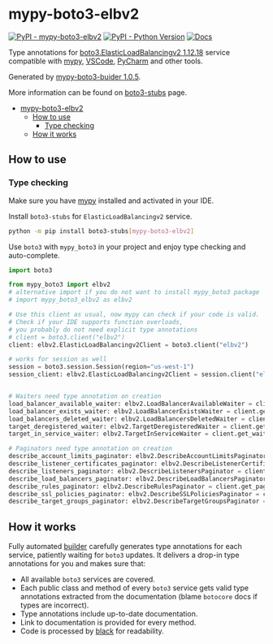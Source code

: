 # mypy-boto3-elbv2

[![PyPI - mypy-boto3-elbv2](https://img.shields.io/pypi/v/mypy-boto3-elbv2.svg?color=blue)](https://pypi.org/project/mypy-boto3-elbv2)
[![PyPI - Python Version](https://img.shields.io/pypi/pyversions/mypy-boto3-elbv2.svg?color=blue)](https://pypi.org/project/mypy-boto3-elbv2)
[![Docs](https://img.shields.io/readthedocs/mypy-boto3-builder.svg?color=blue)](https://mypy-boto3-builder.readthedocs.io/)

Type annotations for
[boto3.ElasticLoadBalancingv2 1.12.18](https://boto3.amazonaws.com/v1/documentation/api/1.12.18/reference/services/elbv2.html#ElasticLoadBalancingv2) service
compatible with [mypy](https://github.com/python/mypy), [VSCode](https://code.visualstudio.com/),
[PyCharm](https://www.jetbrains.com/pycharm/) and other tools.

Generated by [mypy-boto3-buider 1.0.5](https://github.com/vemel/mypy_boto3_builder).

More information can be found on [boto3-stubs](https://pypi.org/project/boto3-stubs/) page.

- [mypy-boto3-elbv2](#mypy-boto3-elbv2)
  - [How to use](#how-to-use)
    - [Type checking](#type-checking)
  - [How it works](#how-it-works)

## How to use

### Type checking

Make sure you have [mypy](https://github.com/python/mypy) installed and activated in your IDE.

Install `boto3-stubs` for `ElasticLoadBalancingv2` service.

```bash
python -m pip install boto3-stubs[mypy-boto3-elbv2]
```

Use `boto3` with `mypy_boto3` in your project and enjoy type checking and auto-complete.

```python
import boto3

from mypy_boto3 import elbv2
# alternative import if you do not want to install mypy_boto3 package
# import mypy_boto3_elbv2 as elbv2

# Use this client as usual, now mypy can check if your code is valid.
# Check if your IDE supports function overloads,
# you probably do not need explicit type annotations
# client = boto3.client("elbv2")
client: elbv2.ElasticLoadBalancingv2Client = boto3.client("elbv2")

# works for session as well
session = boto3.session.Session(region="us-west-1")
session_client: elbv2.ElasticLoadBalancingv2Client = session.client("elbv2")


# Waiters need type annotation on creation
load_balancer_available_waiter: elbv2.LoadBalancerAvailableWaiter = client.get_waiter("load_balancer_available")
load_balancer_exists_waiter: elbv2.LoadBalancerExistsWaiter = client.get_waiter("load_balancer_exists")
load_balancers_deleted_waiter: elbv2.LoadBalancersDeletedWaiter = client.get_waiter("load_balancers_deleted")
target_deregistered_waiter: elbv2.TargetDeregisteredWaiter = client.get_waiter("target_deregistered")
target_in_service_waiter: elbv2.TargetInServiceWaiter = client.get_waiter("target_in_service")

# Paginators need type annotation on creation
describe_account_limits_paginator: elbv2.DescribeAccountLimitsPaginator = client.get_paginator("describe_account_limits")
describe_listener_certificates_paginator: elbv2.DescribeListenerCertificatesPaginator = client.get_paginator("describe_listener_certificates")
describe_listeners_paginator: elbv2.DescribeListenersPaginator = client.get_paginator("describe_listeners")
describe_load_balancers_paginator: elbv2.DescribeLoadBalancersPaginator = client.get_paginator("describe_load_balancers")
describe_rules_paginator: elbv2.DescribeRulesPaginator = client.get_paginator("describe_rules")
describe_ssl_policies_paginator: elbv2.DescribeSSLPoliciesPaginator = client.get_paginator("describe_ssl_policies")
describe_target_groups_paginator: elbv2.DescribeTargetGroupsPaginator = client.get_paginator("describe_target_groups")
```

## How it works

Fully automated [builder](https://github.com/vemel/mypy_boto3_builder) carefully generates
type annotations for each service, patiently waiting for `boto3` updates. It delivers
a drop-in type annotations for you and makes sure that:

- All available `boto3` services are covered.
- Each public class and method of every `boto3` service gets valid type annotations
  extracted from the documentation (blame `botocore` docs if types are incorrect).
- Type annotations include up-to-date documentation.
- Link to documentation is provided for every method.
- Code is processed by [black](https://github.com/psf/black) for readability.